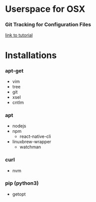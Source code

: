 # Userspace for OSX

### Git Tracking for Configuration Files
[link to tutorial](https://developer.atlassian.com/blog/2016/02/best-way-to-store-dotfiles-git-bare-repo/)

# Installations

### apt-get
* vim
* tree
* git
* xsel
* cntlm

### apt
* nodejs
* npm
	* react-native-cli
* linuxbrew-wrapper
	* watchman

### curl
* nvm

### pip (python3)
* getopt

